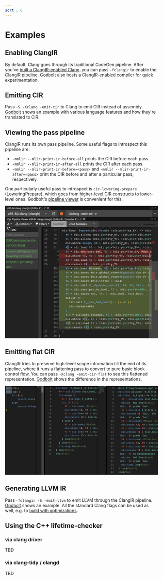 ```yaml
---
sort : 6
---
```


# Examples

## Enabling ClangIR

By default, Clang goes through its traditional CodeGen pipeline. After
you've [built a ClangIR-enabled Clang](build-install.html), you can
pass `-fclangir` to enable the ClangIR pipeline. [Godbolt](https://godbolt.org/z/9d8onnoT6)
also hosts a ClangIR-enabled compiler for quick experimentation.

## Emitting CIR

Pass `-S -Xclang -emit-cir` to Clang to emit CIR instead of assembly.
[Godbolt](https://godbolt.org/z/hsEbzEGnY) shows an example with various
language features and how they're translated to CIR.

## Viewing the pass pipeline

ClangIR runs its own pass pipeline. Some useful flags to introspect this
pipeline are:
* `-mmlir --mlir-print-ir-before-all` prints the CIR before each pass.
* `-mmlir --mlir-print-ir-after-all` prints the CIR after each pass.
* `-mmlir --mlir-print-ir-before=<pass>` and `-mmlir --mlir-print-ir-after=<pass>`
  print the CIR before and after a particular pass, respectively.

One particularly useful pass to introspect is `cir-lowering-prepare`
(LoweringPrepare), which goes from higher-level CIR constructs to
lower-level ones. Godbolt's [pipeline viewer](https://godbolt.org/z/1Ke8TKe7G)
is convenient for this.

![](/Images/godbolt-pipeline-viewer.png)

## Emitting flat CIR

ClangIR tries to preserve high-level scope information till the end of
its pipeline, where it runs a flattening pass to convert to pure basic
block control flow. You can pass `-Xclang -emit-cir-flat` to see this
flattened representation. [Godbolt](https://godbolt.org/z/Gj336Yvos)
shows the difference in the representations.

![](/Images/godbolt-flat-cir.png)

## Generating LLVM IR

Pass `-fclangir -S -emit-llvm` to emit LLVM through the ClangIR
pipeline. [Godbolt](https://godbolt.org/z/KsGGWjEbq) shows an example.
All the standard Clang flags can be used as well, e.g. to
[build with optimizations](https://godbolt.org/z/4TvzrbnEn).

## Using the C++ lifetime-checker

### via clang driver
TBD

### via clang-tidy / clangd
TBD


